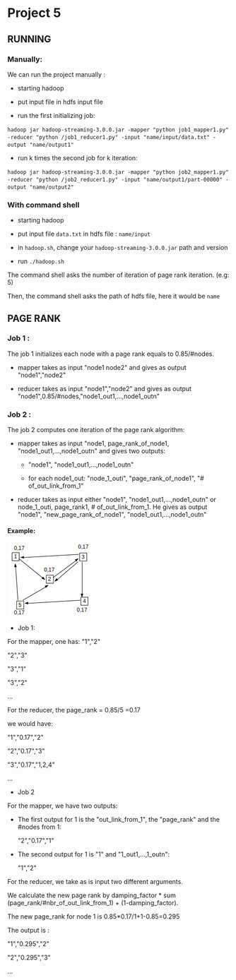 # Project 5

## RUNNING

### Manually:

We can run the project manually : 

- starting hadoop

- put input file in hdfs input file

- run the first initializing job:

`hadoop jar hadoop-streaming-3.0.0.jar -mapper "python job1_mapper1.py" -reducer "python /job1_reducer1.py" -input "name/input/data.txt" -output "name/output1"`

- run k times the second job for k iteration:

`hadoop jar hadoop-streaming-3.0.0.jar -mapper "python job2_mapper1.py" -reducer "python /job2_reducer1.py" -input "name/output1/part-00000" -output "name/output2"`

### With command shell

- starting hadoop

- put input file `data.txt` in hdfs file : `name/input`

- in `hadoop.sh`, change your `hadoop-streaming-3.0.0.jar` path and version

- run `./hadoop.sh`

The command shell asks the number of iteration of page rank iteration. (e.g: 5)

Then, the command shell asks the path of hdfs file, here it would be `name`




## PAGE RANK

### Job 1 :

The job 1 initializes each node with a page rank equals to 0.85/#nodes.

- mapper takes as input "node1 node2" and gives as output "node1","node2"

- reducer takes as input "node1","node2" and gives as output 
"node1",0.85/#nodes,"node1_out1,...,node1_outn"



### Job 2 :

The job 2 computes one iteration of the page rank algorithm:

- mapper takes as input "node1, page_rank_of_node1, "node1_out1,...,node1_outn" and gives two outputs:

	- "node1", "node1_out1,...,node1_outn" 
  
  - for each node1_out:
      "node_1_outi", "page_rank_of_node1", "# of_out_link_from_1"
      
 - reducer takes as input either  "node1", "node1_out1,...,node1_outn"  or node_1_outi, page_rank1, # of_out_link_from_1.
   He gives as output "node1", "new_page_rank_of_node1", "node1_out1,...,node1_outn" 
   
#### Example:

![alt text](https://github.com/louisv123/Hadoop_Project/blob/master/Project_5/Picture/Capture1.png?raw=true)

 - Job 1:
 
For the mapper, one has:
"1","2"

"2","3"

"3","1"

"3","2"

...

For the reducer, the page_rank = 0.85/5 =0.17

we would have:

"1","0.17","2"

"2","0.17","3"

"3","0.17","1,2,4"

...

  - Job 2
 
 For the mapper, we have two outputs:
 
  - The first output for 1 is the "out_link_from_1", the "page_rank" and the #nodes from 1:
  	
	"2","0.17","1"
	
  - The second output for 1 is "1" and "1_out1,...,1_outn":
  	
	"1","2"
 
 For the reducer, we take as is input two different arguments.
 
 We calculate the new page rank by damping_factor * sum (page_rank/#nbr_of_out_link_from_1) + (1-damping_factor). 
 
 The new page_rank for node 1 is 0.85*0.17/1+1-0.85=0.295
 
 The output is :
 
 "1","0.295","2"
 
 "2","0.295","3"
 
 ...
